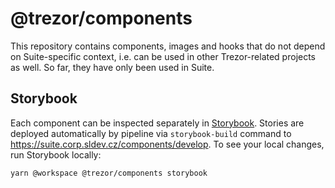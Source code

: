 # @trezor/components

This repository contains components, images and hooks that do not depend on Suite-specific context, i.e. can be used in other Trezor-related projects as well. So far, they have only been used in Suite.

## Storybook

Each component can be inspected separately in [Storybook](https://storybook.js.org/). Stories are deployed automatically by pipeline via `storybook-build` command to https://suite.corp.sldev.cz/components/develop. To see your local changes, run Storybook locally:

`yarn @workspace @trezor/components storybook`
